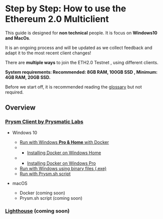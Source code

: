 # Step by Step: How to use the Ethereum 2.0 Multiclient

This guide is designed for **non technical** people. It is focus on **Windows10 and MacOs**.

It is an ongoing process and will be updated as we collect feedback and adapt it to  the most recent client changes!

There are **multiple ways** to join the ETH2.0 Testnet , using different clients.

**System requirements: Recommended: 8GB RAM, 100GB SSD , Minimum: 4GB RAM, 20GB SSD.**

Before we start off, it is recommended reading the [glossary](https://kb.beaconcha.in/glossary) but not required.

## Overview

### [Prysm Client by Prysmatic Labs](https://prysmaticlabs.com/)

* Windows 10

  * [Run with Windows **Pro & Home** with Docker](https://kb.beaconcha.in/tutorial-eth2-multiclient/run-beaconnode-and-validator)
  * * [Installing Docker on Windows Home](https://kb.beaconcha.in/tutorial-eth2-multiclient/run-beaconnode-and-validator/installdocker)
  * * [Installing Docker on Windows Pro](https://kb.beaconcha.in/tutorial-eth2-multiclient/run-beaconnode-and-validator/installingdocker)
  * [Run with Windows using binary files \(.exe\) ](https://kb.beaconcha.in/tutorial-eth2-multiclient/binary-beaconnode-and-validator)
  * [Run with Prysm.sh script](https://kb.beaconcha.in/tutorial-eth2-multiclient/binary-beaconnode-and-validator-1)

* macOS
  * Docker \(coming soon\)
  * Prysm.sh script \(coming soon\)

### [Lighthouse](https://lighthouse.sigmaprime.io/) \(coming soon\)

## 

